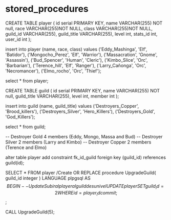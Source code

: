 # stored_procedures

CREATE TABLE player (
  id serial PRIMARY KEY,
  name VARCHAR(255) NOT null,
  race VARCHAR(255)NOT NULL,
  class VARCHAR(255)NOT NULL,
  guild_id VARCHAR(255),
  guild_title VARCHAR(255),
  level int,
  stats_id int,
  user_id int
);

insert into player (name, race, class) values 
('Eddy_Mashinga', 'Elf', 'Batidor'),
('Mongocho_Perez', 'Elf', 'Warrior'),
('Massacration', 'Gnome', 'Assassin'),
('Bud_Spencer', 'Human', 'Cleric'),
('Kimbo_Slice', 'Orc', 'Barbarian'),
('Terence_hill', 'Elf', 'Ranger'),
('Larry_Cañonga', 'Orc', 'Necromancer'),
('Elmo_rocho', 'Orc', 'Thief');

select * from player;



CREATE TABLE guild (
  id serial PRIMARY KEY,
  name VARCHAR(255) NOT null,
  guild_title VARCHAR(255),
  level int,
  member int
);


insert into guild (name, guild_title) values 
('Destroyers_Copper', 'Brood_killers'),
('Destroyers_Silver', 'Hero_Killers'),
('Destroyers_Gold', 'God_Killers');


select * from guild;

-- Destroyer Gold 4 members (Eddy, Mongo, Massa and Bud)
-- Destroyer Silver 2 members (Larry and Kimbo)
-- Destroyer Copper 2 members (Terence and Elmo)

alter table player add constraint fk_id_guild foreign key (guild_id) references guild(id);



SELECT * FROM player
/Create OR REPLACE procedure UpgradeGuild(
  guild_id  integer
)
LANGUAGE plpgsql
AS $$
BEGIN
  -- Update Subir al player al guild de su nivel
  UPDATE player
  SET guild_id = 2
  WHERE id = player_id
  commit;
$$;

CALL UpgradeGuild(5);
